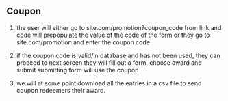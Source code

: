 ## Coupon

1.  the user will either go to site.com/promotion?coupon_code from link and code will prepopulate the value of the code of the form or they go to site.com/promotion and enter the coupon code

2.  if the coupon code is valid/in database and has not been used, they can proceed to next screen they will fill out a form, choose award and submit submitting form will use the coupon

3.  we will at some point download all the entries in a csv file to send coupon redeemers their award.


